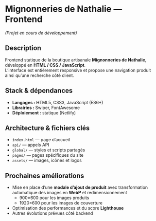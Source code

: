 # Mignonneries de Nathalie — Frontend

_(Projet en cours de développement)_

## Description

Frontend statique de la boutique artisanale **Mignonneries de Nathalie**, développé en **HTML / CSS / JavaScript**.  
L’interface est entièrement responsive et propose une navigation produit ainsi qu’une recherche côté client.

## Stack & dépendances

- **Langages :** HTML5, CSS3, JavaScript (ES6+)
- **Librairies :** Swiper, FontAwesome
- **Déploiement :** statique (Netlify)

## Architecture & fichiers clés

- `index.html` — page d’accueil
- `api/` — appels API
- `global/` — styles et scripts partagés
- `pages/` — pages spécifiques du site
- `assets/` — images, icônes et logos

## Prochaines améliorations

- Mise en place d’une **modale d’ajout de produit** avec transformation automatique des images en **WebP** et redimensionnement
  - 900×600 pour les images produits
  - 1920×600 pour les images de couverture
- Optimisation des performances et du score **Lighthouse**
- Autres évolutions prévues côté backend
